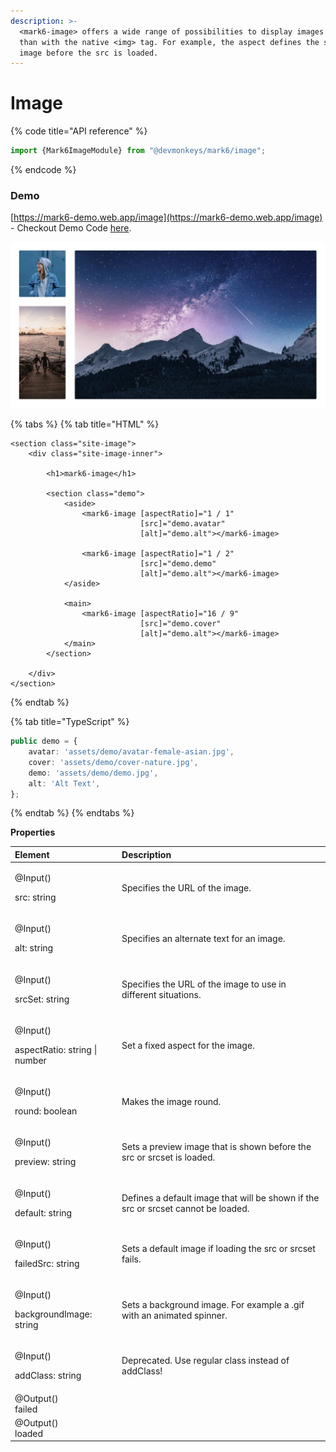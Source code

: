 ```yaml
---
description: >-
  <mark6-image> offers a wide range of possibilities to display images cleaner
  than with the native <img> tag. For example, the aspect defines the size of an
  image before the src is loaded.
---
```


# Image

{% code title="API reference" %}
```typescript
import {Mark6ImageModule} from "@devmonkeys/mark6/image";
```
{% endcode %}

### Demo

[https://mark6-demo.web.app/image](https://mark6-demo.web.app/image) - Checkout Demo Code [here](https://github.com/DevMonkeysDE/mark6/blob/master/src/app/sites/site-image/site-image.component.html).

![Fading animation after loading the src or srcset.](../.gitbook/assets/mark6-image-example.gif)

{% tabs %}
{% tab title="HTML" %}
```markup
<section class="site-image">
    <div class="site-image-inner">

        <h1>mark6-image</h1>

        <section class="demo">
            <aside>
                <mark6-image [aspectRatio]="1 / 1"
                             [src]="demo.avatar"
                             [alt]="demo.alt"></mark6-image>

                <mark6-image [aspectRatio]="1 / 2"
                             [src]="demo.demo"
                             [alt]="demo.alt"></mark6-image>
            </aside>

            <main>
                <mark6-image [aspectRatio]="16 / 9"
                             [src]="demo.cover"
                             [alt]="demo.alt"></mark6-image>
            </main>
        </section>

    </div>
</section>
```
{% endtab %}

{% tab title="TypeScript" %}
```typescript
public demo = {
    avatar: 'assets/demo/avatar-female-asian.jpg',
    cover: 'assets/demo/cover-nature.jpg',
    demo: 'assets/demo/demo.jpg',
    alt: 'Alt Text',
};
```
{% endtab %}
{% endtabs %}

**Properties**

<table>
  <thead>
    <tr>
      <th style="text-align:left">Element</th>
      <th style="text-align:left">Description</th>
    </tr>
  </thead>
  <tbody>
    <tr>
      <td style="text-align:left">
        <p>@Input()</p>
        <p>src: string</p>
      </td>
      <td style="text-align:left">Specifies the URL of the image.</td>
    </tr>
    <tr>
      <td style="text-align:left">
        <p>@Input()</p>
        <p>alt: string</p>
      </td>
      <td style="text-align:left">Specifies an alternate text for an image.</td>
    </tr>
    <tr>
      <td style="text-align:left">
        <p>@Input()</p>
        <p>srcSet: string</p>
      </td>
      <td style="text-align:left">Specifies the URL of the image to use in different situations.</td>
    </tr>
    <tr>
      <td style="text-align:left">
        <p>@Input()</p>
        <p>aspectRatio: string | number</p>
      </td>
      <td style="text-align:left">Set a fixed aspect for the image.</td>
    </tr>
    <tr>
      <td style="text-align:left">
        <p>@Input()</p>
        <p>round: boolean</p>
      </td>
      <td style="text-align:left">Makes the image round.</td>
    </tr>
    <tr>
      <td style="text-align:left">
        <p>@Input()</p>
        <p>preview: string</p>
      </td>
      <td style="text-align:left">Sets a preview image that is shown before the src or srcset is loaded.</td>
    </tr>
    <tr>
      <td style="text-align:left">
        <p>@Input()</p>
        <p>default: string</p>
      </td>
      <td style="text-align:left">Defines a default image that will be shown if the src or srcset cannot
        be loaded.</td>
    </tr>
    <tr>
      <td style="text-align:left">
        <p>@Input()</p>
        <p>failedSrc: string</p>
      </td>
      <td style="text-align:left">Sets a default image if loading the src or srcset fails.</td>
    </tr>
    <tr>
      <td style="text-align:left">
        <p>@Input()</p>
        <p>backgroundImage: string</p>
      </td>
      <td style="text-align:left">Sets a background image. For example a .gif with an animated spinner.</td>
    </tr>
    <tr>
      <td style="text-align:left">
        <p>@Input()</p>
        <p>addClass: string</p>
      </td>
      <td style="text-align:left">Deprecated. Use regular class instead of addClass!</td>
    </tr>
    <tr>
      <td style="text-align:left">@Output()
        <br />failed</td>
      <td style="text-align:left"></td>
    </tr>
    <tr>
      <td style="text-align:left">@Output()
        <br />loaded</td>
      <td style="text-align:left"></td>
    </tr>
  </tbody>
</table>

